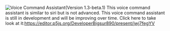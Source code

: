 ![Voice Command Assistant](https://avatars.githubusercontent.com/u/74008800?s=400&u=b9cdf599fe79a44f8a3c9115b1c5c2fe78a3f0a3&v=4)(Version 1.3-beta.1)
This voice command assistant is similar to siri but is not advanced. This voice command assistant is still in development and will be improving over time.
Click here to take look at it:https://editor.p5js.org/DeveloperBigsur890/present/jwj7fegYV
